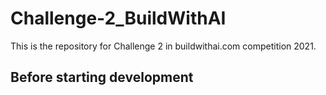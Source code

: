 # Challenge-2_BuildWithAI
This is the repository for Challenge 2 in buildwithai.com competition 2021.

## Before starting development
